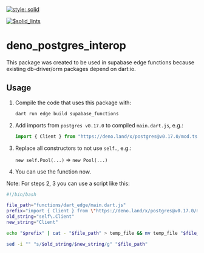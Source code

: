 [![style: solid](https://img.shields.io/badge/style-solid-orange)](https://pub.dev/packages/solid_lints)

[![$solid_lints](https://nokycucwgzweensacwfy.supabase.co/functions/v1/get_project_badge?projectName=deno_postgres_interop)](https://www.worklog.ai)

# deno_postgres_interop
This package was created to be used in supabase edge functions
because existing db-driver/orm packages depend on dart:io.

## Usage
1. Compile the code that uses this package with:
   ```bash
   dart run edge build supabase_functions
   ```

2. Add imports from `postgres v0.17.0` to compiled `main.dart.js`, e.g.:
   ```js
   import { Client } from "https://deno.land/x/postgres@v0.17.0/mod.ts";
   ```

3. Replace all constructors to not use `self.`, e.g.:

   `new self.Pool(...)` => `new Pool(...)`

4. You can use the function now.

Note: For steps 2, 3 you can use a script like this:
```bash
#!/bin/bash

file_path="functions/dart_edge/main.dart.js"
prefix="import { Client } from \"https://deno.land/x/postgres@v0.17.0/mod.ts\";"
old_string="self\.Client"
new_string="Client"

echo "$prefix" | cat - "$file_path" > temp_file && mv temp_file "$file_path"

sed -i "" "s/$old_string/$new_string/g" "$file_path"
```
